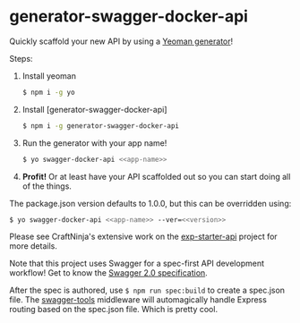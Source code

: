 # generator-swagger-docker-api

Quickly scaffold your new API by using a [Yeoman generator](http://yeoman.io/)!

Steps:
1. Install yeoman
    ```bash
    $ npm i -g yo
    ```
1. Install [generator-swagger-docker-api]
    ```bash
    $ npm i -g generator-swagger-docker-api
    ```
1. Run the generator with your app name!
    ```bash
    $ yo swagger-docker-api <<app-name>>
    ```
1. **Profit!** Or at least have your API scaffolded out so you can start doing all of the things.

The package.json version defaults to 1.0.0, but this can be overridden using:
```bash
$ yo swagger-docker-api <<app-name>> --ver=<<version>>
```

Please see CraftNinja's extensive work on the [exp-starter-api](https://github.com/craftninja/exp-starter-api/tree/f/swagger) project for more details.

Note that this project uses Swagger for a spec-first API development workflow! Get to know the [Swagger 2.0 specification](https://github.com/OAI/OpenAPI-Specification/blob/master/versions/2.0.md).

After the spec is authored, use `$ npm run spec:build` to create a spec.json file. The [swagger-tools](https://github.com/apigee-127/swagger-tools/blob/master/docs/Middleware.md) middleware will automagically handle Express routing based on the spec.json file. Which is pretty cool.